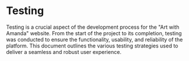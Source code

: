 # Testing

Testing is a crucial aspect of the development process for the "Art with Amanda" website. From the start of the project to its completion,  testing was conducted to ensure the functionality, usability, and reliability of the platform. This document outlines the various testing strategies used to deliver a seamless and robust user experience.

